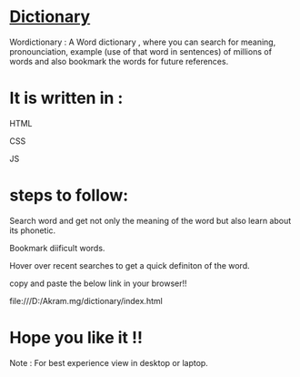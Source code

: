 # [Dictionary](url)

Wordictionary : A Word dictionary , where you can search for meaning, pronounciation, example (use of that word in sentences) of millions of words and also bookmark the words for future references.

# It is written in :

HTML

CSS

JS

# steps to follow:

Search word and get not only the meaning of the word but also learn about its phonetic.


Bookmark diificult words.


Hover over recent searches to get a quick definiton of the word.

copy and paste the below link in your browser!!

file:///D:/Akram.mg/dictionary/index.html


# Hope you like it !!

Note : For best experience view in desktop or laptop.
